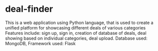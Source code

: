 # deal-finder
This is a web application using Python language, that is used to create a unified platform for showcasing different deals of various categories
Features include: sign up, sign in, creation of database of deals, deal showing based on individual categories, deal upload. Database used: MongoDB, Framework used: Flask
